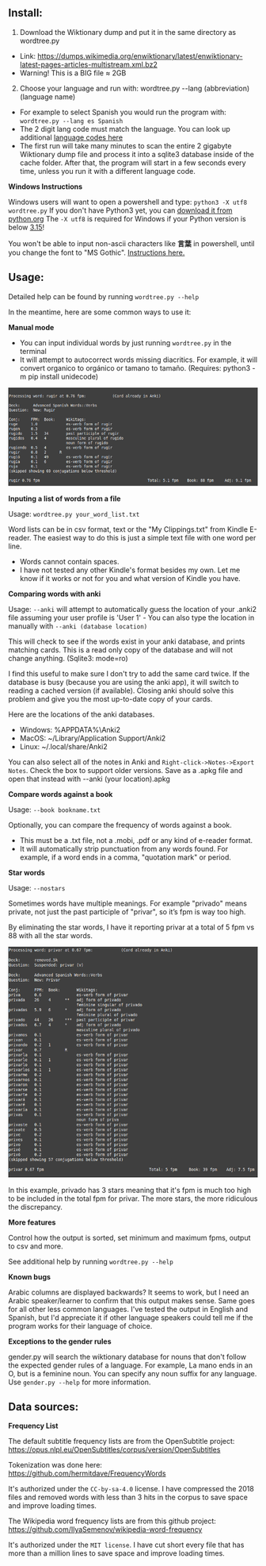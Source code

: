 

## Install:
 1. Download the Wiktionary dump and put it in the same directory as wordtree.py
   - Link: https://dumps.wikimedia.org/enwiktionary/latest/enwiktionary-latest-pages-articles-multistream.xml.bz2
   - Warning! This is a BIG file ≈ 2GB
 2. Choose your language and run with: wordtree.py --lang (abbreviation) (language name)
   - For example to select Spanish you would run the program with: `wordtree.py --lang es Spanish`
   - The 2 digit lang code must match the language. You can look up additional [language codes here](https://en.wikipedia.org/wiki/List_of_ISO_639-1_codes)
   - The first run will take many minutes to scan the entire 2 gigabyte Wiktionary dump file and process it into a sqlite3 database inside of the cache folder. After that, the program will start in a few seconds every time, unless you run it with a different language code.



**Windows Instructions**

Windows users will want to open a powershell and type: `python3 -X utf8 wordtree.py`
If you don't have Python3 yet, you can [download it from python.org](https://www.python.org/downloads/windows/)
The `-X utf8` is required for Windows if your Python version is below [3.15](https://peps.python.org/pep-0686/)!

You won't be able to input non-ascii characters like **言葉** in powershell, until you change the font to "MS Gothic". [Instructions here.](https://learn.microsoft.com/en-us/troubleshoot/windows-server/system-management-components/powershell-console-characters-garbled-for-cjk-languages)


## Usage:

Detailed help can be found by running `wordtree.py --help`

In the meantime, here are some common ways to use it:


**Manual mode**

 * You can input individual words by just running `wordtree.py` in the terminal
 * It will attempt to autocorrect words missing diacritics. For example, it will convert organico to orgánico or tamano to tamaño. (Requires: python3 -m pip install unidecode)

![Example usage](example1.png)



**Inputing a list of words from a file**

Usage: `wordtree.py your_word_list.txt`

Word lists can be in csv format, text or the "My Clippings.txt" from Kindle E-reader. The easiest way to do this is just a simple text file with one word per line.
 * Words cannot contain spaces.
 * I have not tested any other Kindle's format besides my own. Let me know if it works or not for you and what version of Kindle you have.




**Comparing words with anki**

Usage: `--anki` will attempt to automatically guess the location of your .anki2 file assuming your user profile is 'User 1' - You can also type the location in manually with `--anki (database location)`


This will check to see if the words exist in your anki database, and prints matching cards. This is a read only copy of the database and will not change anything. (Sqlite3: mode=ro)

I find this useful to make sure I don't try to add the same card twice. If the database is busy (because you are using the anki app), it will switch to reading a cached version (if available). Closing anki should solve this problem and give you the most up-to-date copy of your cards.

Here are the locations of the anki databases.

 * Windows: %APPDATA%\Anki2
 * MacOS: ~/Library/Application Support/Anki2
 * Linux: ~/.local/share/Anki2

You can also select all of the notes in Anki and `Right-click->Notes->Export Notes`. Check the box to support older versions. Save as a .apkg file and open that instead with --anki (your location).apkg



**Compare words against a book**

Usage: `--book bookname.txt`

Optionally, you can compare the frequency of words against a book.

 * This must be a .txt file, not a .mobi, .pdf or any kind of e-reader format.
 * It will automatically strip punctuation from any words found. For example, if a word ends in a comma, "quotation mark" or period.



**Star words**

Usage: `--nostars`

Sometimes words have multiple meanings. For example "privado" means private, not just the past participle of "privar", so it’s fpm is way too high.

By eliminating the star words, I have it reporting privar at a total of 5 fpm vs 88 with all the star words.

![Example usage](example2.png)

In this example, privado has 3 stars meaning that it's fpm is much too high to be included in the total fpm for privar. The more stars, the more ridiculous the discrepancy.



**More features**

 Control how the output is sorted, set minimum and maximum fpms, output to csv and more.

 See additional help by running `wordtree.py --help`


**Known bugs**

Arabic columns are displayed backwards? It seems to work, but I need an Arabic speaker/learner to confirm that this output makes sense. Same goes for all other less common languages. I've tested the output in English and Spanish, but I'd appreciate it if other language speakers could tell me if the program works for their language of choice.


**Exceptions to the gender rules**

gender.py will search the wiktionary database for nouns that don't follow the expected gender rules of a language. For example, La mano ends in an O, but is a feminine noun. You can specify any noun suffix for any language. Use `gender.py --help` for more information.


## Data sources:

 **Frequency List**

 The default subtitle frequency lists are from the OpenSubtitle project: https://opus.nlpl.eu/OpenSubtitles/corpus/version/OpenSubtitles

 Tokenization was done here: https://github.com/hermitdave/FrequencyWords

 It's authorized under the `CC-by-sa-4.0` license. I have compressed the 2018 files and removed words with less than 3 hits in the corpus to save space and improve loading times.

 The Wikipedia word frequency lists are from this github project: https://github.com/IlyaSemenov/wikipedia-word-frequency

 It's authorized under the `MIT license`. I have cut short every file that has more than a million lines to save space and improve loading times.
